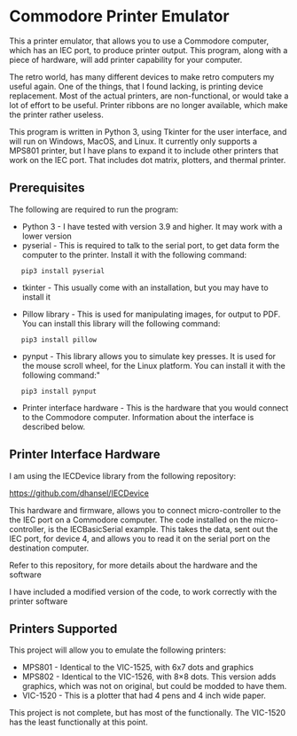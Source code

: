 # Commodore Printer Emulator

This a printer emulator, that allows you to use a Commodore computer, which has an IEC port, to produce
printer output. This program, along with a piece of hardware, will add printer capability for your computer.

The retro world, has many different devices to make retro computers my useful again. One of the things, that
I found lacking, is printing device replacement. Most of the actual printers, are non-functional, or would
take a lot of effort to be useful. Printer ribbons are no longer available, which make the printer rather
useless.

This program is written in Python 3, using Tkinter for the user interface, and will run on Windows, MacOS, and Linux.
It currently only supports a MPS801 printer, but I have plans to expand it to include other printers that work on
the IEC port. That includes dot matrix, plotters, and thermal printer.

## Prerequisites

The following are required to run the program:

* Python 3 - I have tested with version 3.9 and higher. It may work with a lower version
* pyserial - This is required to talk to the serial port, to get data form the computer to the printer. Install it with the following command:

```
   pip3 install pyserial
```

* tkinter - This usually come with an installation, but you may have to install it

* Pillow library - This is used for manipulating images, for output to PDF. You can install this library will the following command:

```
   pip3 install pillow
```

* pynput - This library allows you to simulate key presses. It is used for the mouse scroll wheel, for the Linux platform. You can install it with the
following command:"

```
   pip3 install pynput
```

* Printer interface hardware - This is the hardware that you would connect to the Commodore computer. Information about the interface is
described below.

## Printer Interface Hardware

I am using the IECDevice library from the following repository:

<https://github.com/dhansel/IECDevice>

This hardware and firmware, allows you to connect micro-controller to the the IEC port on a Commodore computer. The code installed on
the micro-controller, is the IECBasicSerial example. This takes the data, sent out the IEC port, for device 4, and allows you to read
it on the serial port on the destination computer.

Refer to this repository, for more details about the hardware and the software

I have included a modified version of the code, to work correctly with the printer software

## Printers Supported

This project will allow you to emulate the following printers:

* MPS801 - Identical to the VIC-1525, with 6x7 dots and graphics
* MPS802 - Identical to the VIC-1526, with 8×8 dots. This version adds graphics, which was not on original, but could be modded to have them.
* VIC-1520 - This is a plotter that had 4 pens and 4 inch wide paper.

This project is not complete, but has most of the functionally. The VIC-1520 has the least functionally at this point.